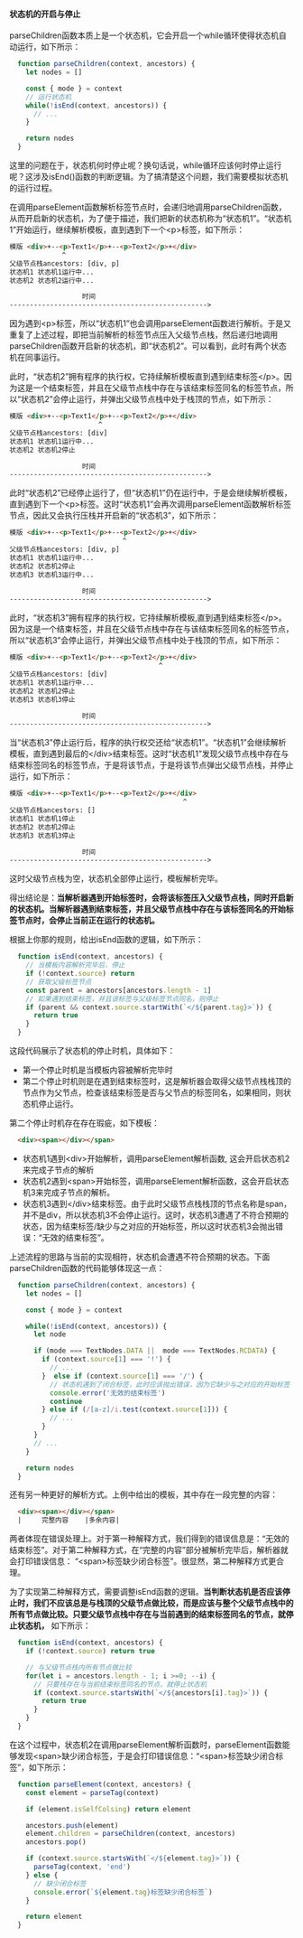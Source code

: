 #### 状态机的开启与停止

parseChildren函数本质上是一个状态机，它会开启一个while循环使得状态机自动运行，如下所示：

```js
  function parseChildren(context, ancestors) {
    let nodes = []

    const { mode } = context
    // 运行状态机
    while(!isEnd(context, ancestors)) {
      // ...
    }

    return nodes
  }
```

这里的问题在于，状态机何时停止呢？换句话说，while循环应该何时停止运行呢？这涉及isEnd()函数的判断逻辑。为了搞清楚这个问题，我们需要模拟状态机的运行过程。

在调用parseElement函数解析标签节点时，会递归地调用parseChildren函数，从而开启新的状态机，为了便于描述，我们把新的状态机称为“状态机1”。“状态机1”开始运行，继续解析模板，直到遇到下一个\<p>标签，如下所示：

```html
模版 <div>+--<p>Text1</p>+--<p>Text2</p>+</div>
             ^
父级节点栈ancestors: [div, p]
状态机1 状态机1运行中...
状态机2 状态机2运行中...

                  时间
-------------------------------------------------> 
```

因为遇到\<p>标签，所以“状态机1”也会调用parseElement函数进行解析。于是又重复了上述过程，即把当前解析的标签节点压入父级节点栈，然后递归地调用parseChildren函数开启新的状态机，即“状态机2”。可以看到，此时有两个状态机在同事运行。

此时，“状态机2”拥有程序的执行权，它持续解析模板直到遇到结束标签\</p>。因为这是一个结束标签，并且在父级节点栈中存在与该结束标签同名的标签节点，所以“状态机2”会停止运行，并弹出父级节点栈中处于栈顶的节点，如下所示：

```html
模版 <div>+--<p>Text1</p>+--<p>Text2</p>+</div>
                      ^
父级节点栈ancestors: [div]
状态机1 状态机1运行中...
状态机2 状态机2停止

                  时间
-------------------------------------------------> 
```

此时“状态机2”已经停止运行了，但“状态机1”仍在运行中，于是会继续解析模板，直到遇到下一个\<p>标签。这时“状态机1”会再次调用parseElement函数解析标签节点，因此又会执行压栈并开启新的“状态机3”，如下所示：

```html
模版 <div>+--<p>Text1</p>+--<p>Text2</p>+</div>
                            ^
父级节点栈ancestors: [div, p]
状态机1 状态机1运行中...
状态机2 状态机2停止
状态机3 状态机3运行中...

                  时间
-------------------------------------------------> 
```

此时，“状态机3”拥有程序的执行权，它持续解析模板,直到遇到结束标签\</p>。因为这是一个结束标签，并且在父级节点栈中存在与该结束标签同名的标签节点，所以“状态机3”会停止运行，并弹出父级节点栈中处于栈顶的节点，如下所示：

```html
模版 <div>+--<p>Text1</p>+--<p>Text2</p>+</div>
                                     ^
父级节点栈ancestors: [div]
状态机1 状态机1运行中...
状态机2 状态机2停止
状态机3 状态机3停止

                  时间
-------------------------------------------------> 
```

当“状态机3”停止运行后，程序的执行权交还给“状态机1”。“状态机1”会继续解析模板，直到遇到最后的\</div>结束标签。这时“状态机1”发现父级节点栈中存在与结束标签同名的标签节点，于是将该节点，于是将该节点弹出父级节点栈，并停止运行，如下所示：

```html
模版 <div>+--<p>Text1</p>+--<p>Text2</p>+</div>
                                           ^
父级节点栈ancestors: []
状态机1 状态机1停止
状态机2 状态机2停止
状态机3 状态机3停止

                  时间
-------------------------------------------------> 
```

这时父级节点栈为空，状态机全部停止运行，模板解析完毕。

得出结论是：__当解析器遇到开始标签时，会将该标签压入父级节点栈，同时开启新的状态机。当解析器遇到结束标签，并且父级节点栈中存在与该标签同名的开始标签节点时，会停止当前正在运行的状态机。__

根据上你那的规则，给出isEnd函数的逻辑，如下所示：

```js
  function isEnd(context, ancestors) {
    // 当模板内容解析完毕后，停止
    if (!context.source) return
    // 获取父级标签节点
    const parent = ancestors[ancestors.length - 1]
    // 如果遇到结束标签，并且该标签与父级标签节点同名，则停止
    if (parent && context.source.startWith(`</${parent.tag}>`)) {
      return true
    }
  }
```

这段代码展示了状态机的停止时机，具体如下：

- 第一个停止时机是当模板内容被解析完毕时
- 第二个停止时机则是在遇到结束标签时，这是解析器会取得父级节点栈栈顶的节点作为父节点，检查该结束标签是否与父节点的标签同名，如果相同，则状态机停止运行。
  
第二个停止时机存在存在瑕疵，如下模板：

```html
  <div><span></div></span>
```

- 状态机1遇到\<div>开始解析，调用parseElement解析函数, 这会开启状态机2来完成子节点的解析
- 状态机2遇到\<span>开始标签，调用parseElement解析函数，这会开启状态机3来完成子节点的解析。
- 状态机3遇到\</div>结束标签。由于此时父级节点栈栈顶的节点名称是span，并不是div，所以状态机3不会停止运行。这时，状态机3遭遇了不符合预期的状态，因为结束标签/</div>缺少与之对应的开始标签，所以这时状态机3会抛出错误：“无效的结束标签”。

上述流程的思路与当前的实现相符，状态机会遭遇不符合预期的状态。下面parseChildren函数的代码能够体现这一点：

```js
  function parseChildren(context, ancestors) {
    let nodes = []

    const { mode } = context

    while(!isEnd(context, ancestors)) {
      let node

      if (mode === TextNodes.DATA ||  mode === TextNodes.RCDATA) {
        if (context.source[1] === '!') {
          // ...
        }  else if (context.source[1] === '/') {
          // 状态机遇到了闭合标签，此时应该抛出错误，因为它缺少与之对应的开始标签
          console.error('无效的结束标签')
          continue
        } else if (/[a-z]/i.test(context.source[1])) {
          // ...
        }
      } 
      // ...
    }

    return nodes
  }
```

还有另一种更好的解析方式。上例中给出的模板，其中存在一段完整的内容：

```html
  <div><span></div></span>
  |     完整内容    |多余内容|
```

两者体现在错误处理上。对于第一种解释方式，我们得到的错误信息是：“无效的结束标签”。对于第二种解释方式，在“完整的内容”部分被解析完毕后，解析器就会打印错误信息： “\<span>标签缺少闭合标签”。很显然，第二种解释方式更合理。

为了实现第二种解释方式，需要调整isEnd函数的逻辑。__当判断状态机是否应该停止时，我们不应该总是与栈顶的父级节点做比较，而是应该与整个父级节点栈中的所有节点做比较。只要父级节点栈中存在与当前遇到的结束标签同名的节点，就停止状态机，__ 如下所示：

```js
  function isEnd(context, ancestors) {
    if (!context.source) return true

    // 与父级节点栈内所有节点做比较
    for(let i = ancestors.length - 1; i >=0; --i) {
      // 只要栈存在与当前结束标签同名的节点，就停止状态机
      if (context.source.startsWith(`</${ancestors[i].tag}>`)) {
        return true
      }
    }
  }
```

在这个过程中，状态机2在调用parseElement解析函数时，parseElement函数能够发现\<span>缺少闭合标签，于是会打印错误信息：“\<span>标签缺少闭合标签”，如下所示：

```js
  function parseElement(context, ancestors) {
    const element = parseTag(context)

    if (element.isSelfColsing) return element

    ancestors.push(element)
    element.children = parseChildren(context, ancestors)
    ancestors.pop()

    if (context.source.startsWith(`</${element.tag}>`)) {
      parseTag(context, 'end')
    } else {
      // 缺少闭合标签
      console.error(`${element.tag}标签缺少闭合标签`)
    }

    return element
  }
```